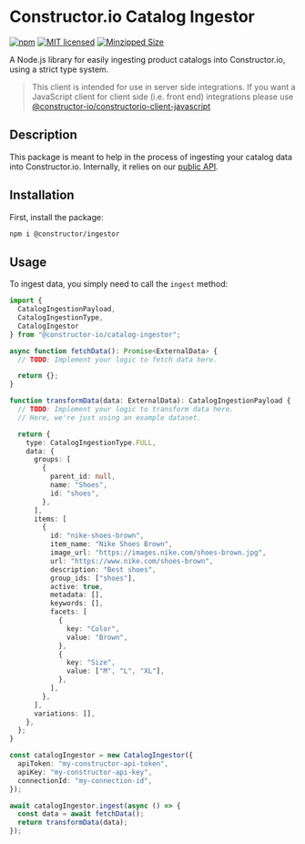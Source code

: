 # Constructor.io Catalog Ingestor

[![npm](https://img.shields.io/npm/v/@constructor-io/catalog-ingestor)](https://www.npmjs.com/package/@constructor-io/catalog-ingestor)
[![MIT licensed](https://img.shields.io/badge/license-MIT-blue.svg)](https://github.com/Constructor-io/constructorio-catalog-ingestor/blob/master/LICENSE)
[![Minzipped Size](https://img.shields.io/bundlephobia/minzip/@constructor-io/catalog-ingestor)](https://bundlephobia.com/result?p=@constructor-io/catalog-ingestor)

A Node.js library for easily ingesting product catalogs into Constructor.io, using a strict type system.

> This client is intended for use in server side integrations. If you want a JavaScript client for client side (i.e. front end) integrations please use [@constructor-io/constructorio-client-javascript](https://github.com/Constructor-io/constructorio-client-javascript)

## Description

This package is meant to help in the process of ingesting your catalog data into Constructor.io. Internally, it relies on our [public API](https://docs.constructor.io/).

## Installation

First, install the package:

```bash
npm i @constructor/ingestor
```

## Usage

To ingest data, you simply need to call the `ingest` method:

```ts
import {
  CatalogIngestionPayload,
  CatalogIngestionType,
  CatalogIngestor
} from "@constructor-io/catalog-ingestor";

async function fetchData(): Promise<ExternalData> {
  // TODO: Implement your logic to fetch data here.

  return {};
}

function transformData(data: ExternalData): CatalogIngestionPayload {
  // TODO: Implement your logic to transform data here.
  // Here, we're just using an example dataset.

  return {
    type: CatalogIngestionType.FULL,
    data: {
      groups: [
        {
          parent_id: null,
          name: "Shoes",
          id: "shoes",
        },
      ],
      items: [
        {
          id: "nike-shoes-brown",
          item_name: "Nike Shoes Brown",
          image_url: "https://images.nike.com/shoes-brown.jpg",
          url: "https://www.nike.com/shoes-brown",
          description: "Best shoes",
          group_ids: ["shoes"],
          active: true,
          metadata: [],
          keywords: [],
          facets: [
            {
              key: "Color",
              value: "Brown",
            },
            {
              key: "Size",
              value: ["M", "L", "XL"],
            },
          ],
        },
      ],
      variations: [],
    },
  };
}

const catalogIngestor = new CatalogIngestor({
  apiToken: "my-constructor-api-token",
  apiKey: "my-constructor-api-key",
  connectionId: "my-connection-id",
});

await catalogIngestor.ingest(async () => {
  const data = await fetchData();
  return transformData(data);
});
```
